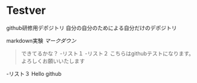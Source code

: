# Testver
github研修用デポジトリ
自分の自分のためによる自分だけのデポジトリ


markdown実験
*マークダウン*
>できてるかな？
-リスト１
-リスト２
こちらはgithubテストになります。
よろしくお願いいたします

-リスト３
Hello github
